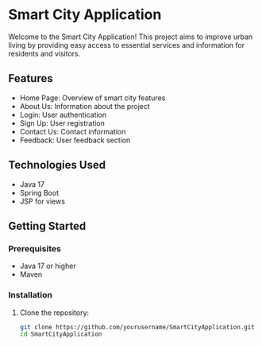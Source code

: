 # Smart City Application

Welcome to the Smart City Application! This project aims to improve urban living by providing easy access to essential services and information for residents and visitors.

## Features
- Home Page: Overview of smart city features
- About Us: Information about the project
- Login: User authentication
- Sign Up: User registration
- Contact Us: Contact information
- Feedback: User feedback section

## Technologies Used
- Java 17
- Spring Boot
- JSP for views

## Getting Started

### Prerequisites
- Java 17 or higher
- Maven

### Installation
1. Clone the repository:
   ```bash
   git clone https://github.com/yourusername/SmartCityApplication.git
   cd SmartCityApplication
